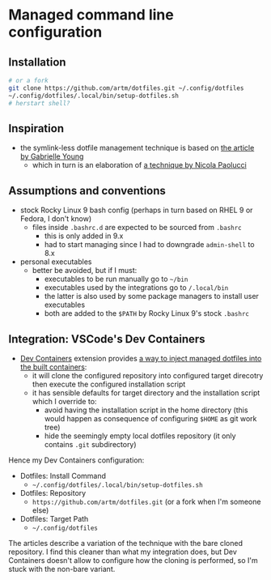 # Managed command line configuration

## Installation

```bash
# or a fork
git clone https://github.com/artm/dotfiles.git ~/.config/dotfiles
~/.config/dotfiles/.local/bin/setup-dotfiles.sh
# herstart shell?
```

## Inspiration

- the symlink-less dotfile management technique is based on [the article by
  Gabrielle Young][1]
  - which in turn is an elaboration of [a technique by Nicola Paolucci][2]

## Assumptions and conventions

- stock Rocky Linux 9 bash config (perhaps in turn based on RHEL 9 or Fedora, I
  don't know)
  - files inside `.bashrc.d` are expected to be sourced from `.bashrc`
    - this is only added in 9.x
    - had to start managing since I had to downgrade `admin-shell` to 8.x
- personal executables
  - better be avoided, but if I must:
    - executables to be run manually go to `~/bin`
    - executables used by the integrations go to `/.local/bin`
    - the latter is also used by some package managers to install user
      executables
    - both are added to the `$PATH` by Rocky Linux 9's stock `.bashrc`

## Integration: VSCode's Dev Containers

- [Dev Containers][3] extension provides [a way to inject managed dotfiles into
  the built containers][4]:
  - it will clone the configured repository into configured target direcotry
    then execute the configured installation script
  - it has sensible defaults for target directory and the installation script
    which I override to:
      - avoid having the installation script in the home directory (this would
        happen as consequence of configuring `$HOME` as git work tree)
      - hide the seemingly empty local dotfiles repository (it only contains
        `.git` subdirectory)

Hence my Dev Containers configuration:

- Dotfiles: Install Command
	- `~/.config/dotfiles/.local/bin/setup-dotfiles.sh`
- Dotfiles: Repository
	- `https://github.com/artm/dotfiles.git` (or a fork when I'm someone else)
- Dotfiles: Target Path
	- `~/.config/dotfiles`

The articles describe a variation of the technique with the bare cloned
repository. I find this cleaner than what my integration does, but Dev
Containers doesn't allow to configure how the cloning is performed, so I'm stuck
with the non-bare variant.


[1]: https://www.ackama.com/what-we-think/the-best-way-to-store-your-dotfiles-a-bare-git-repository-explained/
[2]: https://www.atlassian.com/git/tutorials/dotfiles
[3]: https://code.visualstudio.com/docs/devcontainers/containers
[4]: https://code.visualstudio.com/docs/devcontainers/containers#_personalizing-with-dotfile-repositories
